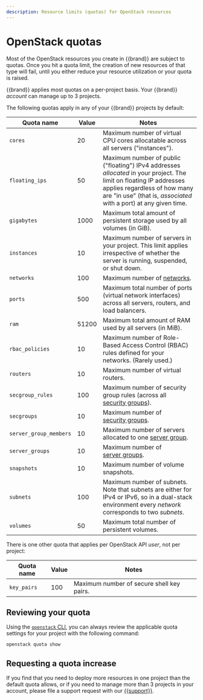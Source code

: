 ```yaml
---
description: Resource limits (quotas) for OpenStack resources
---
```

# OpenStack quotas

Most of the OpenStack resources you create in {{brand}} are subject to quotas.
Once you hit a quota limit, the creation of new resources of that type will fail, until you either reduce your resource utilization or your quota is raised.

{{brand}} applies most quotas on a per-project basis. Your {{brand}} _account_ can manage up to 3 projects.

The following quotas apply in any of your {{brand}} projects by default:

| Quota name             | Value            | Notes                 |
| -------------          | ---------------- | --------------------- |
| `cores`                | 20               | Maximum number of virtual CPU cores allocatable across all servers ("instances"). |
| `floating_ips`         | 50               | Maximum number of public ("floating") IPv4 addresses *allocated* in your project. The limit on floating IP addresses applies regardless of how many are "in use" (that is, *associated* with a port) at any given time. |
| `gigabytes`            | 1000             | Maximum total amount of persistent storage used by all volumes (in GiB). |
| `instances`            | 10               | Maximum number of servers in your project. This limit applies irrespective of whether the server is running, suspended, or shut down. |
| `networks`             | 100              | Maximum number of [networks](../../howto/openstack/neutron/new-network.md). |
| `ports`                | 500              | Maximum total number of ports (virtual network interfaces) across all servers, routers, and load balancers. |
| `ram`                  | 51200            | Maximum total amount of RAM used by all servers (in MiB). |
| `rbac_policies`        | 10               | Maximum number of Role-Based Access Control (RBAC) rules defined for your networks. (Rarely used.) |
| `routers`              | 10               | Maximum number of virtual routers. |
| `secgroup_rules`       | 100              | Maximum number of security group rules (across all [security groups](../../howto/openstack/neutron/create-security-groups.md)). |
| `secgroups`            | 10               | Maximum number of [security groups](../../howto/openstack/neutron/create-security-groups.md). |
| `server_group_members` | 10               | Maximum number of servers allocated to one [server group](../../howto/openstack/nova/server-group.md). |
| `server_groups`        | 10               | Maximum number of [server groups](../../howto/openstack/nova/server-group.md). |
| `snapshots`            | 10               | Maximum number of volume snapshots. |
| `subnets`              | 100              | Maximum number of subnets. Note that subnets are either for IPv4 or IPv6, so in a dual-stack environment every *network* corresponds to two *subnets*. |                                                                                                  |
| `volumes`              | 50               | Maximum total number of persistent volumes. |

There is one other quota that applies per OpenStack API *user*, not per project:

| Quota name             | Value            | Notes                 |
| -------------          | ---------------- | --------------------- |
| `key_pairs`            | 100              | Maximum number of secure shell key pairs. |

## Reviewing your quota

Using the [`openstack` CLI](../../howto/getting-started/enable-openstack-cli.md), you can always review the applicable quota settings for your project with the following command:

```bash
openstack quota show
```

## Requesting a quota increase

If you find that you need to deploy more resources in one project than the default quota allows, or if you need to manage more than 3 projects in your account, please file a support request with our [{{support}}](https://{{support_domain}}).
